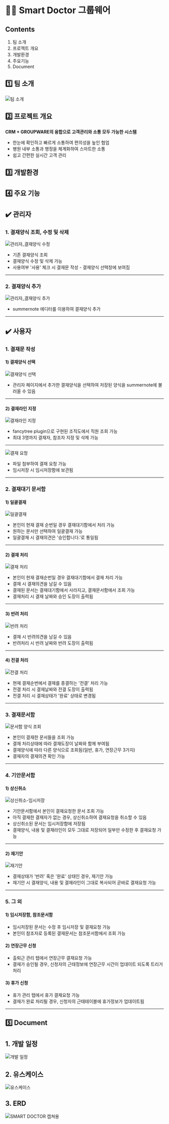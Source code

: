 # 👩‍⚕️ Smart Doctor 그룹웨어

## Contents
1. 팀 소개
2. 프로젝트 개요
3. 개발환경
4. 주요기능
5. Document

## 1️⃣ 팀 소개
![팀 소개](https://user-images.githubusercontent.com/103404636/205049066-d27a3045-1bab-40ef-83e5-cacb856dc2dd.png)

## 2️⃣ 프로젝트 개요
**CRM + GROUPWARE의 융합으로 고객관리와 소통 모두 가능한 시스템**
- 한눈에 확인하고 빠르게 소통하여 편의성을 높인 협업
- 병원 내부 소통과 행정을 체계화하여 스마트한 소통
- 쉽고 간편한 실시간 고객 관리

## 3️⃣ 개발환경

## 4️⃣ 주요 기능
## ✔️ 관리자
### 1. 결재양식 조회, 수정 및 삭제
![관리자_결재양식 수정](https://user-images.githubusercontent.com/103404636/205036937-89087c31-98e0-4791-9c6c-e84691f62985.gif)
- 기존 결재양식 조회
- 결재양식 수정 및 삭제 가능
- 사용여부 '사용' 체크 시 결재문 작성 - 결재양식 선택창에 보여짐
---
### 2. 결재양식 추가
![관리자_결재양식 추가](https://user-images.githubusercontent.com/103404636/205035390-07ed1cb5-acd2-4dea-805c-fa8a7c686ef7.gif)
- summernote 에디터를 이용하여 결재양식 추가

---

## ✔️ 사용자
### 1. 결재문 작성
#### 1) 결재양식 선택
![결재양식 선택](https://user-images.githubusercontent.com/103404636/205039820-16855cf6-935d-49fc-96c3-51e54c281bec.gif)
- 관리자 페이지에서 추가한 결재양식을 선택하여 저장된 양식을 summernote에 불러올 수 있음
---
#### 2) 결재라인 지정
![결재라인 지정](https://user-images.githubusercontent.com/103404636/205040591-91c6bdee-df1e-4c31-a578-e2105b7ea4b3.gif)
- fancytree plugin으로 구현된 조직도에서 직원 조회 가능
- 최대 3명까지 결재자, 참조자 지정 및 삭제 가능
---
![결재 요청](https://user-images.githubusercontent.com/103404636/205041784-a0c506ad-179d-4af8-be1a-c4c674fc9c8d.gif)
- 파일 첨부하여 결재 요청 가능
- 임시저장 시 임시저장함에 보관됨

---

### 2. 결재대기 문서함
#### 1) 일괄결재
![일괄결재](https://user-images.githubusercontent.com/103404636/205042849-c851001b-126b-4a85-9445-305026c0a4bd.gif)
- 본인이 현재 결재 순번일 경우 결재대기함에서 처리 가능
- 원하는 문서만 선택하여 일괄결재 가능
- 일괄결재 시 결재의견은 '승인합니다.'로 통일됨
---
#### 2) 결재 처리
![결재 처리](https://user-images.githubusercontent.com/103404636/205043091-d6b7f8ed-a07f-49e2-b7e4-299be6971d19.gif)
- 본인이 현재 결재순번일 경우 결재대기함에서 결재 처리 가능
- 결재 시 결재의견을 남길 수 있음
- 결재된 문서는 결재대기함에서 사라지고, 결재문서함에서 조회 가능
- 결재처리 시 결재 날짜와 승인 도장이 출력됨
---
#### 3) 반려 처리
![반려 처리](https://user-images.githubusercontent.com/103404636/205043856-694f2c1f-4781-4aec-8cb1-167a3b33227e.gif)
- 결재 시 반려의견을 남길 수 있음
- 반려처리 시 반려 날짜와 반려 도장이 출력됨
---
#### 4) 전결 처리
![전결 처리](https://user-images.githubusercontent.com/103404636/205044397-39bb4b38-e90a-4b7a-8c92-6b0cb634edf6.gif)
- 현재 결재순번에서 결재를 종결하는 '전결' 처리 가능
- 전결 처리 시 결재날짜와 전결 도장이 출력됨
- 전결 처리 시 결재상태가 '완료' 상태로 변경됨

---

### 3. 결재문서함
![문서함 양식 조회](https://user-images.githubusercontent.com/103404636/205045101-c4a4f065-7348-4b39-b1dc-31fe1a725972.gif)
- 본인이 결재한 문서들을 조회 가능
- 결재 처리상태에 따라 결재도장이 날짜와 함께 부여됨
- 결재양식에 따라 다른 양식으로 조회됨(일반, 휴가, 연장근무 3가지)
- 결재자의 결재의견 확인 가능

---

### 4. 기안문서함
#### 1) 상신취소
![상신취소-임시저장](https://user-images.githubusercontent.com/103404636/205047552-d9c16714-aed9-4bc4-b172-32d012536012.gif)
- 기안문서함에서 본인이 결재요청한 문서 조회 가능
- 아직 결재한 결재자가 없는 경우, 상신취소하여 결재요청을 취소할 수 있음
- 상신취소된 문서는 임시저장함에 저장됨
- 결재양식, 내용 및 결재라인이 모두 그대로 저장되어 일부만 수정한 후 결재요청 가능
---
#### 2) 재기안
![재기안](https://user-images.githubusercontent.com/103404636/205048179-58ea651c-4e90-487b-8bf9-6fbfa2640d1d.gif)
- 결재상태가 '반려' 혹은 '완료' 상태인 경우, 재기안 가능
- 재기안 시 결재양식, 내용 및 결재라인이 그대로 복사되어 곧바로 결재요청 가능

---

### 5. 그 외
#### 1) 임시저장함, 참조문서함
- 임시저장된 문서는 수정 후 임시저장 및 결재요청 가능
- 본인이 참조자로 등록된 결재문서는 참조문서함에서 조회 가능
#### 2) 연장근무 신청
- 출퇴근 관리 탭에서 연장근무 결재요청 가능
- 결재가 승인될 경우, 신청자의 근태정보에 연장근무 시간이 업데이트 되도록 트리거 처리 
#### 3) 휴가 신청
- 휴가 관리 탭에서 휴가 결재요청 가능
- 결재가 완료 처리될 경우, 신청자의 근태테이블에 휴가정보가 업데이트됨

---

## 5️⃣ Document
## 1. 개발 일정
![개발 일정](https://user-images.githubusercontent.com/103404636/204216491-72ea3f2a-5c16-4a03-baba-5c02352dd604.png)

## 2. 유스케이스
![유스케이스](https://user-images.githubusercontent.com/103404636/204216635-4770306f-e918-427c-afaa-95083f2f7a9a.png)

## 3. ERD
![SMART DOCTOR 캡쳐용](https://user-images.githubusercontent.com/103404636/204216046-10adf758-fc41-41f2-8cd1-5c3761e31d76.png)

